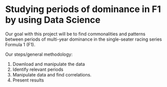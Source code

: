 # Studying periods of dominance in F1 by using Data Science
 <p>Our goal with this project will be to find commonalities and patterns between periods of multi-year dominance in the single-seater racing series Formula 1 (F1).</p> 
Our steps/general methodology:
<ol>
  <li>Download and manipulate the data</li>
  <li>Identify relevant periods</li>
  <li>Manipulate data and find correlations.</li>
  <li>Present results</li>
</ol> 
